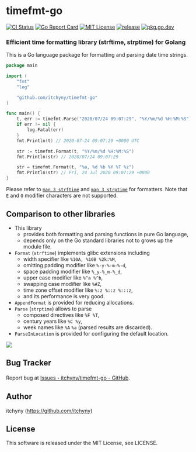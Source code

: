 # timefmt-go

[![CI Status](https://github.com/itchyny/timefmt-go/workflows/CI/badge.svg)](https://github.com/itchyny/timefmt-go/actions)
[![Go Report Card](https://goreportcard.com/badge/github.com/itchyny/timefmt-go)](https://goreportcard.com/report/github.com/itchyny/timefmt-go)
[![MIT License](http://img.shields.io/badge/license-MIT-blue.svg)](https://github.com/itchyny/timefmt-go/blob/main/LICENSE)
[![release](https://img.shields.io/github/release/itchyny/timefmt-go/all.svg)](https://github.com/itchyny/timefmt-go/releases)
[![pkg.go.dev](https://pkg.go.dev/badge/github.com/itchyny/timefmt-go)](https://pkg.go.dev/github.com/itchyny/timefmt-go)

### Efficient time formatting library (strftime, strptime) for Golang

This is a Go language package for formatting and parsing date time strings.

```go
package main

import (
	"fmt"
	"log"

	"github.com/itchyny/timefmt-go"
)

func main() {
	t, err := timefmt.Parse("2020/07/24 09:07:29", "%Y/%m/%d %H:%M:%S")
	if err != nil {
		log.Fatal(err)
	}
	fmt.Println(t) // 2020-07-24 09:07:29 +0000 UTC

	str := timefmt.Format(t, "%Y/%m/%d %H:%M:%S")
	fmt.Println(str) // 2020/07/24 09:07:29

	str = timefmt.Format(t, "%a, %d %b %Y %T %z")
	fmt.Println(str) // Fri, 24 Jul 2020 09:07:29 +0000
}
```

Please refer to [`man 3 strftime`](https://linux.die.net/man/3/strftime) and
[`man 3 strptime`](https://linux.die.net/man/3/strptime) for formatters.
Note that `E` and `O` modifier characters are not supported.

## Comparison to other libraries

- This library
  - provides both formatting and parsing functions in pure Go language,
  - depends only on the Go standard libraries not to grows up the module file.
- `Format` (`strftime`) implements glibc extensions including
  - width specifier like `%10A, %10B %2k:%M`,
  - omitting padding modifier like `%-y-%-m-%-d`,
  - space padding modifier like `%_y-%_m-%_d`,
  - upper case modifier like `%^a %^b`,
  - swapping case modifier like `%#Z`,
  - time zone offset modifier like `%:z %::z %:::z`,
  - and its performance is very good.
- `AppendFormat` is provided for reducing allocations.
- `Parse` (`strptime`) allows to parse
  - composed directives like `%F %T`,
  - century years like `%C %y`,
  - week names like `%A` `%a` (parsed results are discarded).
- `ParseInLocation` is provided for configuring the default location.

![](https://user-images.githubusercontent.com/375258/88606920-de475c80-d0b8-11ea-8d40-cbfee9e35c2e.jpg)

## Bug Tracker

Report bug at [Issues・itchyny/timefmt-go - GitHub](https://github.com/itchyny/timefmt-go/issues).

## Author

itchyny (https://github.com/itchyny)

## License

This software is released under the MIT License, see LICENSE.
